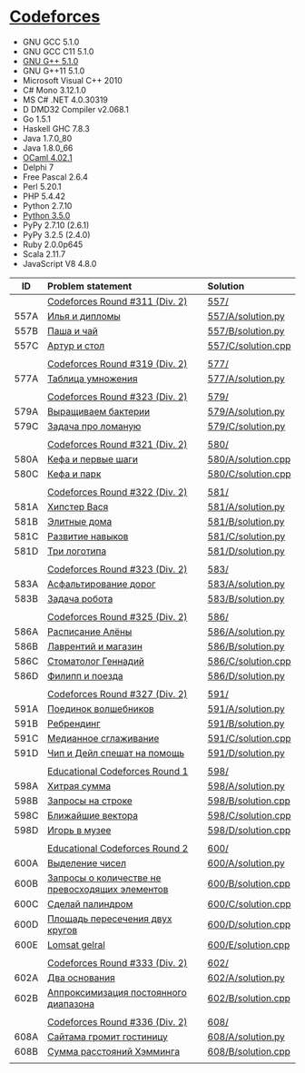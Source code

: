 # [Codeforces](http://codeforces.com/)

- GNU GCC 5.1.0
- GNU GCC C11 5.1.0
- [GNU G++ 5.1.0](c++.md)
- GNU G++11 5.1.0
- Microsoft Visual C++ 2010
- C# Mono 3.12.1.0
- MS C# .NET 4.0.30319
- D DMD32 Compiler v2.068.1
- Go 1.5.1
- Haskell GHC 7.8.3
- Java 1.7.0_80
- Java 1.8.0_66
- [OCaml 4.02.1](ocaml.md)
- Delphi 7
- Free Pascal 2.6.4
- Perl 5.20.1
- PHP 5.4.42
- Python 2.7.10
- [Python 3.5.0](python.md)
- PyPy 2.7.10 (2.6.1)
- PyPy 3.2.5 (2.4.0)
- Ruby 2.0.0p645
- Scala 2.11.7
- JavaScript V8 4.8.0

| ID   | Problem statement                                                                                 | Solution                                   |
|:----:|:--------------------------------------------------------------------------------------------------|:-------------------------------------------|
|      | [Codeforces Round #311 (Div. 2)](http://codeforces.com/contest/557)                               | [557/](557/)                               |
| 557A | [Илья и дипломы                                    ](http://codeforces.com/contest/557/problem/A) | [557/A/solution.py](557/A/solution.py)     |
| 557B | [Паша и чай                                        ](http://codeforces.com/contest/557/problem/B) | [557/B/solution.py](557/B/solution.py)     |
| 557C | [Артур и стол                                      ](http://codeforces.com/contest/557/problem/C) | [557/C/solution.cpp](557/C/solution.cpp)   |
|      |                                                                                                   |                                            |
|      | [Codeforces Round #319 (Div. 2)](http://codeforces.com/contest/577)                               | [577/](577/)                               |
| 577A | [Таблица умножения                                 ](http://codeforces.com/contest/577/problem/A) | [577/A/solution.py](577/A/solution.py)     |
|      |                                                                                                   |                                            |
|      | [Codeforces Round #323 (Div. 2)](http://codeforces.com/contest/579)                               | [579/](579/)                               |
| 579A | [Выращиваем бактерии                               ](http://codeforces.com/contest/579/problem/A) | [579/A/solution.py](579/A/solution.py)     |
| 579C | [Задача про ломаную                                ](http://codeforces.com/contest/579/problem/C) | [579/C/solution.py](579/C/solution.py)     |
|      |                                                                                                   |                                            |
|      | [Codeforces Round #321 (Div. 2)](http://codeforces.com/contest/580)                               | [580/](580/)                               |
| 580A | [Кефа и первые шаги                                ](http://codeforces.com/contest/580/problem/A) | [580/A/solution.cpp](580/A/solution.cpp)   |
| 580C | [Кефа и парк                                       ](http://codeforces.com/contest/580/problem/C) | [580/C/solution.cpp](580/C/solution.cpp)   |
|      |                                                                                                   |                                            |
|      | [Codeforces Round #322 (Div. 2)](http://codeforces.com/contest/581)                               | [581/](581/)                               |
| 581A | [Хипстер Вася                                      ](http://codeforces.com/contest/581/problem/A) | [581/A/solution.py](581/A/solution.py)     |
| 581B | [Элитные дома                                      ](http://codeforces.com/contest/581/problem/B) | [581/B/solution.py](581/B/solution.py)     |
| 581C | [Развитие навыков                                  ](http://codeforces.com/contest/581/problem/C) | [581/C/solution.py](581/C/solution.py)     |
| 581D | [Три логотипа                                      ](http://codeforces.com/contest/581/problem/D) | [581/D/solution.py](581/D/solution.py)     |
|      |                                                                                                   |                                            |
|      | [Codeforces Round #323 (Div. 2)](http://codeforces.com/contest/583)                               | [583/](583/)                               |
| 583A | [Асфальтирование дорог                             ](http://codeforces.com/contest/583/problem/A) | [583/A/solution.py](583/A/solution.py)     |
| 583B | [Задача робота                                     ](http://codeforces.com/contest/583/problem/B) | [583/B/solution.py](583/B/solution.py)     |
|      |                                                                                                   |                                            |
|      | [Codeforces Round #325 (Div. 2)](http://codeforces.com/contest/586)                               | [586/](586/)                               |
| 586A | [Расписание Алёны                                  ](http://codeforces.com/contest/586/problem/A) | [586/A/solution.py](586/A/solution.py)     |
| 586B | [Лаврентий и магазин                               ](http://codeforces.com/contest/586/problem/B) | [586/B/solution.py](586/B/solution.py)     |
| 586C | [Стоматолог Геннадий                               ](http://codeforces.com/contest/586/problem/C) | [586/C/solution.cpp](586/C/solution.cpp)   |
| 586D | [Филипп и поезда                                   ](http://codeforces.com/contest/586/problem/D) | [586/D/solution.py](586/D/solution.py)     |
|      |                                                                                                   |                                            |
|      | [Codeforces Round #327 (Div. 2)](http://codeforces.com/contest/591)                               | [591/](591/)                               |
| 591A | [Поединок волшебников                              ](http://codeforces.com/contest/591/problem/A) | [591/A/solution.py](591/A/solution.py)     |
| 591B | [Ребрендинг                                        ](http://codeforces.com/contest/591/problem/B) | [591/B/solution.py](591/B/solution.py)     |
| 591C | [Медианное сглаживание                             ](http://codeforces.com/contest/591/problem/C) | [591/C/solution.cpp](591/C/solution.cpp)   |
| 591D | [Чип и Дейл спешат на помощь                       ](http://codeforces.com/contest/591/problem/D) | [591/D/solution.py](591/D/solution.py)     |
|      |                                                                                                   |                                            |
|      | [Educational Codeforces Round 1](http://codeforces.com/contest/598)                               | [598/](598/)                               |
| 598A | [Хитрая сумма                                      ](http://codeforces.com/contest/598/problem/A) | [598/A/solution.py](598/A/solution.py)     |
| 598B | [Запросы на строке                                 ](http://codeforces.com/contest/598/problem/B) | [598/B/solution.cpp](598/B/solution.cpp)   |
| 598C | [Ближайшие вектора                                 ](http://codeforces.com/contest/598/problem/C) | [598/C/solution.cpp](598/C/solution.cpp)   |
| 598D | [Игорь в музее                                     ](http://codeforces.com/contest/598/problem/D) | [598/D/solution.cpp](598/D/solution.cpp)   |
|      |                                                                                                   |                                            |
|      | [Educational Codeforces Round 2](http://codeforces.com/contest/600)                               | [600/](600/)                               |
| 600A | [Выделение чисел                                   ](http://codeforces.com/contest/600/problem/A) | [600/A/solution.py](600/A/solution.py)     |
| 600B | [Запросы о количестве не превосходящих элементов   ](http://codeforces.com/contest/600/problem/B) | [600/B/solution.cpp](600/B/solution.cpp)   |
| 600C | [Сделай палиндром                                  ](http://codeforces.com/contest/600/problem/C) | [600/C/solution.cpp](600/C/solution.cpp)   |
| 600D | [Площадь пересечения двух кругов                   ](http://codeforces.com/contest/600/problem/D) | [600/D/solution.cpp](600/D/solution.cpp)   |
| 600E | [Lomsat gelral                                     ](http://codeforces.com/contest/600/problem/E) | [600/E/solution.cpp](600/E/solution.cpp)   |
|      |                                                                                                   |                                            |
|      | [Codeforces Round #333 (Div. 2)](http://codeforces.com/contest/602)                               | [602/](602/)                               |
| 602A | [Два основания                                     ](http://codeforces.com/contest/602/problem/A) | [602/A/solution.py](602/A/solution.py)     |
| 602B | [Аппроксимизация постоянного диапазона             ](http://codeforces.com/contest/602/problem/B) | [602/B/solution.cpp](602/B/solution.cpp)   |
|      |                                                                                                   |                                            |
|      | [Codeforces Round #336 (Div. 2)](http://codeforces.com/contest/608)                               | [608/](608/)                               |
| 608A | [Сайтама громит гостиницу                          ](http://codeforces.com/contest/608/problem/A) | [608/A/solution.py](608/A/solution.py)     |
| 608B | [Сумма расстояний Хэмминга                         ](http://codeforces.com/contest/608/problem/B) | [608/B/solution.cpp](608/B/solution.cpp)   |
|      |                                                                                                   |                                            |
